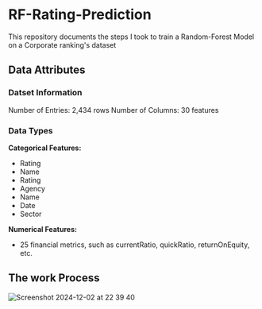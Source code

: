 # RF-Rating-Prediction

This repository documents the steps I took to train a Random-Forest Model on a Corporate ranking's dataset

## Data Attributes
### Datset Information
Number of Entries: 2,434 rows
Number of Columns: 30 features

### Data Types
**Categorical Features:** 
- Rating
- Name
- Rating
- Agency
- Name
- Date
- Sector

**Numerical Features:** 
- 25 financial metrics, such as currentRatio, quickRatio, returnOnEquity, etc.

## The work Process
![Screenshot 2024-12-02 at 22 39 40](https://github.com/user-attachments/assets/d7c7d184-63b8-4869-8cb2-74351309368c)






